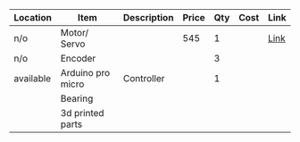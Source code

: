 | Location  | Item              | Description | Price | Qty | Cost | Link                                                                                             |
| --------- | ----------------- | ----------- | ----- | --- | ---- | ------------------------------------------------------------------------------------------------ |
| n/o       | Motor/ Servo      |             | 545   | 1   |      | [Link](https://owlrobotics-store.company.site/products/owlDrive-24-250-Motor-Kit-CAN-p593663243) |
| n/o       | Encoder           |             |       | 3   |      |                                                                                                  |
| available | Arduino pro micro | Controller  |       | 1   |      |                                                                                                  |
|           | Bearing           |             |       |     |      |                                                                                                  |
|           | 3d printed parts  |             |       |     |      |                                                                                                  |
